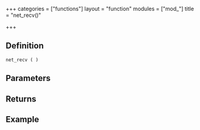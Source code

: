 +++
categories = ["functions"]
layout = "function"
modules = ["mod_"]
title = "net_recv()"

+++

## Definition

    net_recv ( )

## Parameters

## Returns

## Example
